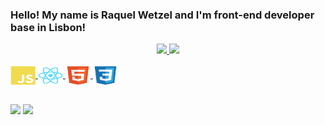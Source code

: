 ### Hello! My name is Raquel Wetzel and I'm front-end developer base in Lisbon!

<div align="center">
  <a href="https://github.com/Wraquel">
  <img height="160em" src="https://github-readme-stats.vercel.app/api?username=Wraquel&show_icons=true&theme=dark&include_all_commits=true&count_private=true"/>
  <img height="160em" src="https://github-readme-stats.vercel.app/api/top-langs/?username=Wraquel&layout=compact&langs_count=7&theme=dark"/>
</div>
<div style="display: inline_block"><br>
  <img align="center" alt="Raquel-Js" height="30" width="40" src="https://raw.githubusercontent.com/devicons/devicon/master/icons/javascript/javascript-plain.svg">

  <img align="center" alt="Raquel-React" height="30" width="40" src="https://raw.githubusercontent.com/devicons/devicon/master/icons/react/react-original.svg">
  <img align="center" alt="Raquel-HTML" height="30" width="40" src="https://raw.githubusercontent.com/devicons/devicon/master/icons/html5/html5-original.svg">
  <img align="center" alt="Raquel-CSS" height="30" width="40" src="https://raw.githubusercontent.com/devicons/devicon/master/icons/css3/css3-original.svg">

</div>
  </br>
  <div> 
  
 
  <a href = "mailto:raquelwetzel@gmail.com"><img src="https://img.shields.io/badge/-Gmail-%23333?style=for-the-badge&logo=gmail&logoColor=white" target="_blank"></a>
  <a href="https://www.linkedin.com/in/raquel-wetzel-27a70866/" target="_blank"><img src="https://img.shields.io/badge/-LinkedIn-%230077B5?style=for-the-badge&logo=linkedin&logoColor=white" target="_blank"></a> 

 
</div>
